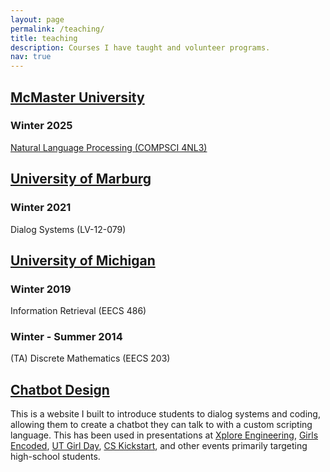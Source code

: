```yaml
---
layout: page
permalink: /teaching/
title: teaching
description: Courses I have taught and volunteer programs.
nav: true
---
```


## [McMaster University](https://www.mcmaster.ca/)
### Winter 2025
[Natural Language Processing (COMPSCI 4NL3)](/COMPSCI4NL3)

## [University of Marburg](https://www.uni-marburg.de/de)
### Winter 2021
Dialog Systems (LV-12-079)


## [University of Michigan](https://umich.edu/)
### Winter 2019
Information Retrieval (EECS 486)
### Winter - Summer 2014
(TA) Discrete Mathematics (EECS 203)



## [Chatbot Design](http://cfwelch.com/botdesign/login)
This is a website I built to introduce students to dialog systems and coding, allowing them to create a chatbot they can talk to with a custom scripting language. This has been used in presentations at [Xplore Engineering](https://campsforkids.engin.umich.edu/xplore/), [Girls Encoded](https://girlsencoded.eecs.umich.edu/), [UT Girl Day](https://girlday.utexas.edu/), [CS Kickstart](https://sites.google.com/umich.edu/cskickstart/home), and other events primarily targeting high-school students.